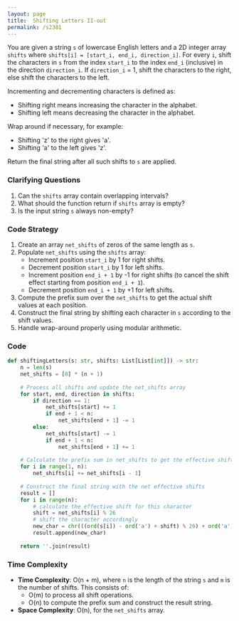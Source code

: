 ```yaml
---
layout: page
title:  Shifting Letters II-out
permalink: /s2381
---
```


You are given a string `s` of lowercase English letters and a 2D integer array `shifts` where `shifts[i] = [start_i, end_i, direction_i]`. For every `i`, shift the characters in `s` from the index `start_i` to the index `end_i` (inclusive) in the direction `direction_i`. If `direction_i` = 1, shift the characters to the right, else shift the characters to the left.

Incrementing and decrementing characters is defined as:
- Shifting right means increasing the character in the alphabet.
- Shifting left means decreasing the character in the alphabet.

Wrap around if necessary, for example:
- Shifting 'z' to the right gives 'a'.
- Shifting 'a' to the left gives 'z'.

Return the final string after all such shifts to `s` are applied.

### Clarifying Questions
1. Can the `shifts` array contain overlapping intervals?
2. What should the function return if `shifts` array is empty?
3. Is the input string `s` always non-empty?

### Code Strategy
1. Create an array `net_shifts` of zeros of the same length as `s`.
2. Populate `net_shifts` using the `shifts` array:
   - Increment position `start_i` by 1 for right shifts.
   - Decrement position `start_i` by 1 for left shifts.
   - Increment position `end_i + 1` by -1 for right shifts (to cancel the shift effect starting from position `end_i + 1`).
   - Decrement position `end_i + 1` by +1 for left shifts.
3. Compute the prefix sum over the `net_shifts` to get the actual shift values at each position.
4. Construct the final string by shifting each character in `s` according to the shift values.
5. Handle wrap-around properly using modular arithmetic.

### Code
```python
def shiftingLetters(s: str, shifts: List[List[int]]) -> str:
    n = len(s)
    net_shifts = [0] * (n + 1)
    
    # Process all shifts and update the net_shifts array
    for start, end, direction in shifts:
        if direction == 1:
            net_shifts[start] += 1
            if end + 1 < n:
                net_shifts[end + 1] -= 1
        else:
            net_shifts[start] -= 1
            if end + 1 < n:
                net_shifts[end + 1] += 1
    
    # Calculate the prefix sum in net_shifts to get the effective shift for each character
    for i in range(1, n):
        net_shifts[i] += net_shifts[i - 1]
    
    # Construct the final string with the net effective shifts
    result = []
    for i in range(n):
        # calculate the effective shift for this character
        shift = net_shifts[i] % 26
        # shift the character accordingly
        new_char = chr(((ord(s[i]) - ord('a') + shift) % 26) + ord('a'))
        result.append(new_char)
    
    return ''.join(result)
```

### Time Complexity
- **Time Complexity**: O(n + m), where `n` is the length of the string `s` and `m` is the number of shifts. This consists of:
  - O(m) to process all shift operations.
  - O(n) to compute the prefix sum and construct the result string.
- **Space Complexity**: O(n), for the `net_shifts` array.